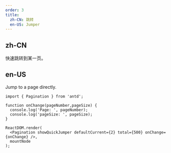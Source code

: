 ```yaml
---
order: 3
title:
  zh-CN: 跳转
  en-US: Jumper
---
```


## zh-CN

快速跳转到某一页。

## en-US

Jump to a page directly.

````__react
import { Pagination } from 'antd';

function onChange(pageNumber,pageSize) {
  console.log('Page: ', pageNumber);
  console.log('pageSize: ', pageSize);
}

ReactDOM.render(
  <Pagination showQuickJumper defaultCurrent={2} total={500} onChange={onChange} />,
  mountNode
);
````
